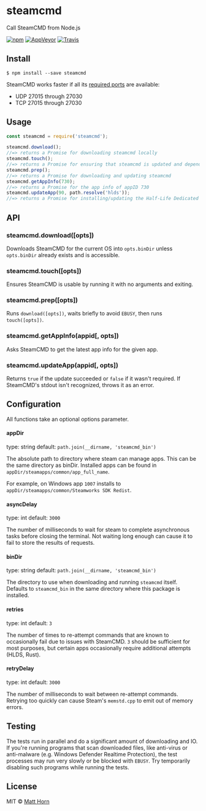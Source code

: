 # steamcmd

Call SteamCMD from Node.js

[![npm](https://img.shields.io/npm/dt/steamcmd.svg?style=flat-square)](https://www.npmjs.com/package/steamcmd)
[![AppVeyor](https://img.shields.io/appveyor/ci/mathphreak/node-steamcmd.svg?style=flat-square&label=Windows+build)](https://ci.appveyor.com/project/mathphreak/node-steamcmd)
[![Travis](https://img.shields.io/travis/mathphreak/node-steamcmd.svg?style=flat-square&label=OS+X+%2F+Linux+build)](https://travis-ci.org/mathphreak/node-steamcmd)

## Install

```
$ npm install --save steamcmd
```

SteamCMD works faster if all its [required ports](https://support.steampowered.com/kb_article.php?ref=8571-GLVN-8711)
are available:
* UDP 27015 through 27030
* TCP 27015 through 27030

## Usage

```js
const steamcmd = require('steamcmd');

steamcmd.download();
//=> returns a Promise for downloading steamcmd locally
steamcmd.touch();
//=> returns a Promise for ensuring that steamcmd is updated and dependencies exist
steamcmd.prep();
//=> returns a Promise for downloading and updating steamcmd
steamcmd.getAppInfo(730);
//=> returns a Promise for the app info of appID 730
steamcmd.updateApp(90, path.resolve('hlds'));
//=> returns a Promise for installing/updating the Half-Life Dedicated Server into 'hlds'
```

## API

### steamcmd.download([opts])
Downloads SteamCMD for the current OS into `opts.binDir`
unless `opts.binDir` already exists and is accessible.

### steamcmd.touch([opts])
Ensures SteamCMD is usable by running it with no arguments and exiting.

### steamcmd.prep([opts])
Runs `download([opts])`, waits briefly to avoid `EBUSY`, then runs
`touch([opts])`.

### steamcmd.getAppInfo(appid[, opts])
Asks SteamCMD to get the latest app info for the given app.

### steamcmd.updateApp(appid[, opts])
Returns `true` if the update succeeded or `false` if it wasn't required.
If SteamCMD's stdout isn't recognized, throws it as an error.

## Configuration

All functions take an optional options parameter.

#### appDir

type: string
default: `path.join(__dirname, 'steamcmd_bin')`

The absolute path to directory where steam can manage apps. This can be the
same directory as binDir. Installed apps can be found in
`appDir/steamapps/common/app_full_name`.

For example, on Windows app `1007` installs to
`appDir/steamapps/common/Steamworks SDK Redist`.

#### asyncDelay

type: int
default: `3000`

The number of milliseconds to wait for steam to complete asynchronous tasks
before closing the terminal. Not waiting long enough can cause it to fail to
store the results of requests.

#### binDir

type: string
default: `path.join(__dirname, 'steamcmd_bin')`

The directory to use when downloading and running `steamcmd` itself.
Defaults to `steamcmd_bin` in the same directory where this package is installed.

#### retries

type: int
default: `3`

The number of times to re-attempt commands that are known to occasionally fail
due to issues with SteamCMD. `3` should be sufficient for most purposes, but
certain apps occasionally require additional attempts (HLDS, Rust).

#### retryDelay

type: int
default: `3000`

The number of milliseconds to wait between re-attempt commands. Retrying too
quickly can cause Steam's `memstd.cpp` to emit out of memory errors.

## Testing

The tests run in parallel and do a significant amount of downloading and IO.
If you're running programs that scan downloaded files, like anti-virus or
anti-malware (e.g. Windows Defender Realtime Protection), the test processes
may run very slowly or be blocked with `EBUSY`. Try temporarily disabling such
programs while running the tests.

## License

MIT © [Matt Horn](http://www.matthorn.tech)
